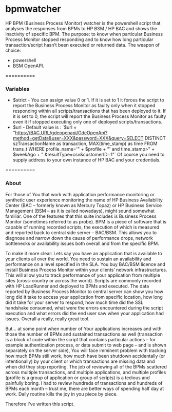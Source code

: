 bpmwatcher
==========

HP BPM (Business Process Monitor)  watcher is the powershell script that analyses the responses from BPMs to HP BSM / HP BAC and shows the inactivity of specific BPM. 
The purpose: to know when particular Business Process Monitor stopped responding and to know how long particular transaction/script hasn’t been executed or returned data. 
The weapon of choice: 
* powershell 
* BSM OpenAPI.

==========
### Variables

* $strict - You can assign value 0 or 1. If it is set to 1 it forces the script to report the Business Process Monitor as faulty only when it stopped responding within all scripts/transactions that has been deployed to it. If it is set to 0, the script will report the Business Process Monitor as faulty even it if stopped executing only one of deployed scripts/transactions.
* $url - Default value is : `$url = "https://BAC.URL/gdeopenapi/GdeOpenApi?method=getData&user=XXX&password=XXX&query=SELECT DISTINCT szTransactionName as transaction, MAX(time_stamp) as time FROM trans_t WHERE profile_name='" + $profile + "' and time_stamp>" + $weekAgo + " &resultType=csv&customerID=1"` Of course you need to supply address to your own instance of HP BAC and your credentials.


==========

### About 

For those of You that work with application performance monitoring or synthetic user experience monitoring the name of HP Business Availability Center (BAC – formerly known as Mercury Topaz) or HP Business Service Management (BSM – as it is called nowadays), might sound somewhat familiar. One of the features that this suite includes is Business Process Monitor (sometimes referred to as probe). BPM is a piece of software that is capable of running recorded scripts, the execution of which is measured and reported back to central side server – BAC/BSM. This allows you to diagnose and narrow down the cause of performance drops, network bottlenecks or availability issues both overall and from the specific BPM.

To make it more clear:
Lets say you have an application that is available to your clients all over the world. You need to sustain an availability and performance on a level specified in the SLA. You buy BAC/BSM licence and install Business Process Monitor within your clients’ network infrastructures. This will allow you to track performance of your application from multiple sites (cross-country or across the world). Scripts are commonly recorded with HP LoadRunner and deployed to BPMs and executed. The data reported by Business Process Monitor to central server can show you how long did it take to access your application from specific location, how long did it take for your server to respond, how much time did the SSL handshake consumed, what were the errors encountered during the script execution and what errors did the end user saw when your application had issues. Overall a really, really great tool.

But… at some point when number of Your applications increases and with those the number of BPMs and sustained transactions as well (transaction is a block of code within the script that contains particular actions – for example authentication process, or data submit to web page – and is shown separately on the server side), You will face imminent problem with tracking how much BPMs still work, how much have been shutdown accidentally (or intentionally) by your client or which transactions are missing data and when did they stop reporting. The job of reviewing all of the BPMs scattered across multiple transactions, and multiple applications, and multiple profiles (profile is a group of application or group of scripts) is a tedious and painfully boring. I had to review hundreds of transactions and hundreds of BPMs each month – trust me, there are better ways of spending half day at work. Daily routine kills the joy in you piece by piece.

Therefore I've written this script.
